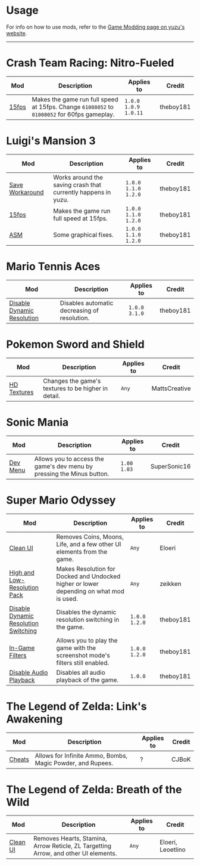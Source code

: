 # **Usage**
For info on how to use mods, refer to the [Game Modding page on yuzu's website](https://yuzu-emu.org/help/feature/game-modding/).

---

# Crash Team Racing: Nitro-Fueled
| Mod | Description | Applies to | Credit |
| --- | ----------- | ---------- | ------ |
|[15fps](https://cdn.discordapp.com/attachments/626274308494196737/662003166489083904/CTR_15FPS_MOD-V-1.0.0-1.0.9-1.0.11.zip) | Makes the game run full speed at 15fps. Change `61008052` to `01008052` for 60fps gameplay. | `1.0.0` `1.0.9` `1.0.11` | theboy181

# Luigi's Mansion 3
| Mod | Description | Applies to | Credit |
| --- | ----------- | ---------- | ------ |
| [Save Workaround](https://cdn.discordapp.com/attachments/495758692495523854/662057798309380122/LM3v1.2.0_SAVE_FIX.zip) | Works around the saving crash that currently happens in yuzu. | `1.0.0` `1.1.0` `1.2.0` | theboy181
| [15fps](https://cdn.discordapp.com/attachments/495758692495523854/662057801413296188/LM3v1.2.0_15FPS.zip) | Makes the game run full speed at 15fps. | `1.0.0` `1.1.0` `1.2.0` | theboy181
| [ASM](https://cdn.discordapp.com/attachments/495758692495523854/662057803690541100/LM3v1.2.0_ASM.zip) | Some graphical fixes. | `1.0.0` `1.1.0` `1.2.0` | theboy181

# Mario Tennis Aces
| Mod | Description | Applies to | Credit |
| --- | ----------- | ---------- | ------ |
| [Disable Dynamic Resolution](https://cdn.discordapp.com/attachments/495758692495523854/663259906559705098/Mario_Tennis_Dynamic_Resolution_Fix.zip) | Disables automatic decreasing of resolution. | `1.0.0` `3.1.0` | theboy181

# Pokemon Sword and Shield
| Mod | Description | Applies to | Credit |
| --- | ----------- | ---------- | ------ |
| [HD Textures](https://drive.google.com/file/d/1BQ5X0-o1cD3DNxIl8P5JIpbZInRq4zSy/view?usp=sharing) | Changes the game's textures to be higher in detail. | `Any` | MattsCreative

# Sonic Mania
| Mod | Description | Applies to | Credit |
| --- | ----------- | ---------- | ------ |
| [Dev Menu](https://cdn.discordapp.com/attachments/495758692495523854/664159694876835860/Sonic_Mania_Dev_Menu.zip) | Allows you to access the game's dev menu by pressing the Minus button. | `1.00` `1.03` | SuperSonic16

# Super Mario Odyssey
| Mod | Description | Applies to | Credit |
| --- | ----------- | ---------- | ------ |
| [Clean UI](https://gamebanana.com/guis/download/34208) | Removes Coins, Moons, Life, and a few other UI elements from the game. | `Any` | Eloeri
| [High and Low-Resolution Pack](https://gamebanana.com/gamefiles/download/10077) | Makes Resolution for Docked and Undocked higher or lower depending on what mod is used. | `Any` | zeikken
| [Disable Dynamic Resolution Switching](https://cdn.discordapp.com/attachments/495758692495523854/664152331331305504/Disable-Dynamic-Resolution-Switching.7z) | Disables the dynamic resolution switching in the game. | `1.0.0` `1.2.0` | theboy181
| [In-Game Filters](https://cdn.discordapp.com/attachments/495758692495523854/664152334007271432/In-Game-Filters.7z) | Allows you to play the game with the screenshot mode's filters still enabled. | `1.0.0` `1.2.0` | theboy181
| [Disable Audio Playback](https://cdn.discordapp.com/attachments/207547103726010368/664572182508077093/Disable_Audio.zip) | Disables all audio playback of the game. | `1.0.0` | theboy181

# The Legend of Zelda: Link's Awakening
| Mod | Description | Applies to | Credit |
| --- | ----------- | ---------- | ------ |
| [Cheats](https://cdn.discordapp.com/attachments/495758692495523854/661927483729379329/zla-cheats.zip) | Allows for Infinite Ammo, Bombs, Magic Powder, and Rupees. | ? | CJBoK

# The Legend of Zelda: Breath of the Wild
| Mod | Description | Applies to | Credit |
| --- | ----------- | ---------- | ------ |
| [Clean UI](https://gamebanana.com/guis/download/34141) | Removes Hearts, Stamina, Arrow Reticle, ZL Targetting Arrow, and other UI elements. | `Any` | Eloeri, Leoetlino